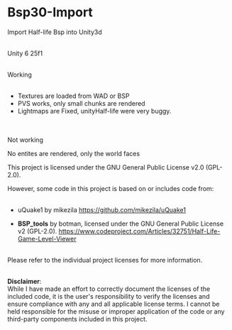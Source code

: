 # Bsp30-Import
    
   
Import Half-life Bsp into Unity3d<br><br>
   
Unity 6 25f1  <br><br> 
   
Working <br><br> 
   
* Textures are loaded from WAD or BSP  <br>
* PVS works, only small chunks are rendered  <br>
* Lightmaps are Fixed, unityHalf-life were very buggy.<br><br><br>


Not working

No entites are rendered, only the world faces
  
  
This project is licensed under the GNU General Public License v2.0 (GPL-2.0).
   
However, some code in this project is based on or includes code from:<br><br>
   
- uQuake1 by mikezila
  https://github.com/mikezila/uQuake1
      

     
- **BSP_tools** by botman, licensed under the GNU General Public License v2 (GPL-2.0).
  https://www.codeproject.com/Articles/32751/Half-Life-Game-Level-Viewer<br><br>


Please refer to the individual project licenses for more information.<br><br>

**Disclaimer**:  
While I have made an effort to correctly document the licenses of the included code, it is the user's responsibility to verify the licenses and ensure compliance with any and all applicable license terms. I cannot be held responsible for the misuse or improper application of the code or any third-party components included in this project.
